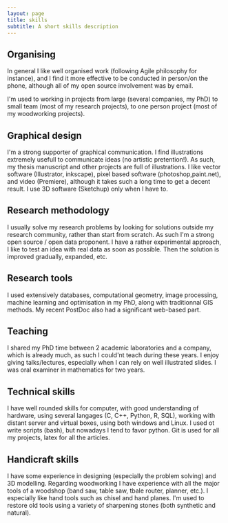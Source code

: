 ```yaml
---
layout: page
title: skills
subtitle: A short skills description
---
```


## Organising
In general I like well organised work (following Agile philosophy for instance),
and I find it more effective to be conducted in person/on the phone,
although all of my open source involvement was by email.

I'm used to working in projects from large (several companies, my PhD) to small team (most of my research projects), to one person project (most of my woodworking projects).


## Graphical design
I'm a strong supporter of graphical communication.
I find illustrations extremely usefull to communicate ideas (no artistic pretention!).
As such, my thesis manuscript and other projects are full of illustrations.
I like vector software (Illustrator, inkscape), pixel based software (photoshop,paint.net), and video (Premiere), although it takes such a long time to get a decent result.
I use 3D software (Sketchup) only when I have to.

## Research methodology
I usually solve my research problems by looking for solutions outside my research community,
rather than start from scratch.
As such I'm a strong open source / open data proponent.
I have a rather experimental approach, I like to test an idea with real data as soon as possible.
Then the solution is improved gradually, expanded, etc.

## Research tools
I used extensively databases, computational geometry, image processing, machine learning and optimisation in my PhD,
along with traditionnal GIS methods.
My recent PostDoc also had a significant web-based part.

## Teaching
I shared my PhD time between 2 academic laboratories and a company, which is already much, as such I could'nt teach during these years.
I enjoy giving talks/lectures, especially when I can rely on well illustrated slides.
I was oral examiner in mathematics for two years.

## Technical skills
I have well rounded skills for computer, with good understanding of hardware, using several langages (C, C++, Python, R, SQL), working with distant server and virtual boxes, using both windows and Linux.
I used ot write scripts (bash), but nowadays I tend to favor python.
Git is used for all my projects, latex for all the articles.

## Handicraft skills
I have some experience in designing (especially the problem solving) and 3D modelling.
Regarding woodworking I have experience with all the major tools of a woodshop (band saw, table saw, tbale router, planner, etc.).
I especially like hand tools such as chisel and hand planes. 
I'm used to restore old tools using a variety of sharpening stones (both synthetic and natural).